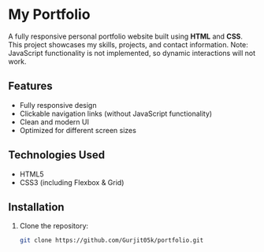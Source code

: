 # My Portfolio  

A fully responsive personal portfolio website built using **HTML** and **CSS**. This project showcases my skills, projects, and contact information. Note: JavaScript functionality is not implemented, so dynamic interactions will not work.

##  Features  
 - Fully responsive design  
 - Clickable navigation links (without JavaScript functionality)  
 - Clean and modern UI  
 - Optimized for different screen sizes  

##  Technologies Used  
- HTML5  
- CSS3 (including Flexbox & Grid)  

##  Installation  
1. Clone the repository:  
   ```sh
   git clone https://github.com/Gurjit05k/portfolio.git
